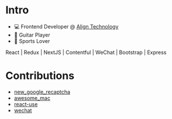 # Intro
* 💻 Frontend Developer @ [Align Technology](https://www.aligntech.com/)
* 🎸 Guitar Player
* 🏃 Sports Lover

React | Redux | NextJS | Contentful | WeChat | Bootstrap | Express

# Contributions
* [new_google_recaptcha](https://github.com/igorkasyanchuk/new_google_recaptcha/pull/20)
* [awesome_mac](https://github.com/jaywcjlove/awesome-mac/pull/524)
* [react-use](https://github.com/streamich/react-use/issues/2118)
* [wechat](https://github.com/Eric-Guo/wechat/pull/225)

